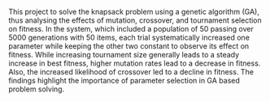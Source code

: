 This project to solve the knapsack problem using a genetic algorithm (GA), thus analysing the effects of mutation, crossover, and tournament selection on fitness. In the system, which included a population of 50 passing over 5000 generations with 50 items, each trial systematically increased one parameter while keeping the other two constant to observe its effect on fitness. While increasing tournament size generally leads to a steady increase in best fitness, higher mutation rates lead to a decrease in fitness. Also, the increased likelihood of crossover led to a decline in fitness. The findings highlight the importance of parameter selection in GA based problem solving.
